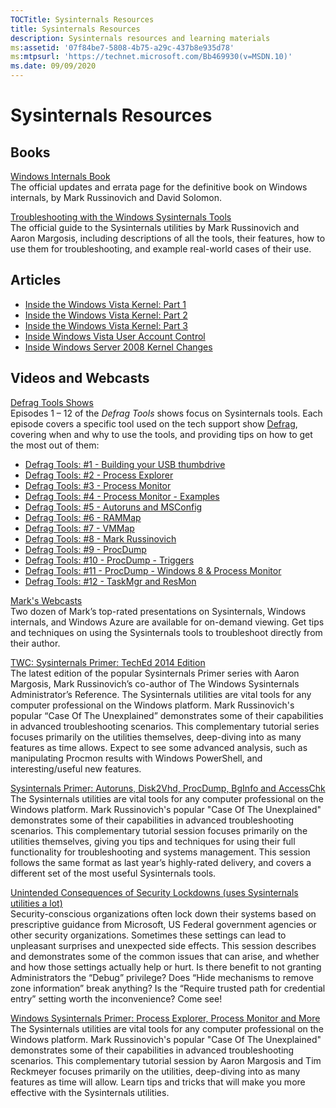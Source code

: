 ```yaml
---
TOCTitle: Sysinternals Resources
title: Sysinternals Resources
description: Sysinternals resources and learning materials
ms:assetid: '07f84be7-5808-4b75-a29c-437b8e935d78'
ms:mtpsurl: 'https://technet.microsoft.com/Bb469930(v=MSDN.10)'
ms.date: 09/09/2020
---
```


# Sysinternals Resources

## Books

[Windows Internals Book](windows-internals.md)  
The official updates and errata page for the definitive book on Windows internals, by Mark Russinovich and David Solomon.

[Troubleshooting with the Windows Sysinternals Tools](troubleshooting-book.md)  
The official guide to the Sysinternals utilities by Mark Russinovich and Aaron Margosis, including descriptions of all the tools, their features, how to use them for troubleshooting, and example real-world cases of their use.

## Articles

- [Inside the Windows Vista Kernel: Part 1](https://technet.microsoft.com/magazine/cc162494.aspx)
- [Inside the Windows Vista Kernel: Part 2](https://technet.microsoft.com/magazine/cc162480.aspx)
- [Inside the Windows Vista Kernel: Part 3](https://technet.microsoft.com/magazine/cc162458.aspx)
- [Inside Windows Vista User Account Control](https://technet.microsoft.com/magazine/cc138019.aspx)
- [Inside Windows Server 2008 Kernel Changes](https://technet.microsoft.com/magazine/cc194386.aspx)

## Videos and Webcasts

[Defrag Tools Shows](https://channel9.msdn.com/shows/defrag-tools)  
Episodes 1 – 12 of the *Defrag Tools* shows focus on Sysinternals tools. Each episode covers a specific tool used on the tech support show [Defrag](https://channel9.msdn.com/shows/the-defrag-show), covering when and why to use the tools, and providing tips on how to get the most out of them:

- [Defrag Tools: \#1 - Building your USB thumbdrive](https://channel9.msdn.com/shows/defrag-tools/defrag-tools-building-your-usb-thumbdrive)
- [Defrag Tools: \#2 - Process Explorer](https://channel9.msdn.com/shows/defrag-tools/defrag-tools-2-process-explorer)
- [Defrag Tools: \#3 - Process Monitor](https://channel9.msdn.com/shows/defrag-tools/defrag-tools-3-process-monitor)
- [Defrag Tools: \#4 - Process Monitor - Examples](https://channel9.msdn.com/shows/defrag-tools/defrag-tools-4-process-monitor)
- [Defrag Tools: \#5 - Autoruns and MSConfig](https://channel9.msdn.com/shows/defrag-tools/defrag-tools-5-autoruns)
- [Defrag Tools: \#6 - RAMMap](https://channel9.msdn.com/shows/defrag-tools/defrag-tools-6-rammap)
- [Defrag Tools: \#7 - VMMap](https://channel9.msdn.com/shows/defrag-tools/defrag-tools-7-vmmap)
- [Defrag Tools: \#8 - Mark Russinovich](https://channel9.msdn.com/shows/defrag-tools/defrag-tools-8-mark-russinovich)
- [Defrag Tools: \#9 - ProcDump](https://channel9.msdn.com/shows/defrag-tools/defrag-tools-9-procdump)
- [Defrag Tools: \#10 - ProcDump - Triggers](https://channel9.msdn.com/shows/defrag-tools/defrag-tools-10-procdump-triggers)
- [Defrag Tools: \#11 - ProcDump - Windows 8 & Process Monitor](https://channel9.msdn.com/shows/defrag-tools/defrag-tools-11-procdump-windows-8--process-monitor)
- [Defrag Tools: \#12 - TaskMgr and ResMon](https://channel9.msdn.com/shows/defrag-tools/defrag-tools-12-taskmgr-and-resmon)

[Mark's Webcasts](https://technet.microsoft.com/3b496bb4-d2ce-477f-8c9e-c3736ac61bfe)  
Two dozen of Mark’s top-rated presentations on Sysinternals, Windows internals, and Windows Azure are available for on-demand viewing. Get tips and techniques on using the Sysinternals tools to troubleshoot directly from their author.

[TWC: Sysinternals Primer: TechEd 2014 Edition](https://channel9.msdn.com/events/teched/northamerica/2014/dcim-b340#fbid=)  
The latest edition of the popular Sysinternals Primer series with Aaron Margosis, Mark Russinovich’s co-author of The Windows Sysinternals Administrator’s Reference. The Sysinternals utilities are vital tools for any computer professional on the Windows platform. Mark Russinovich's popular “Case Of The Unexplained” demonstrates some of their capabilities in advanced troubleshooting scenarios. This complementary tutorial series focuses primarily on the utilities themselves, deep-diving into as many features as time allows. Expect to see some advanced analysis, such as manipulating Procmon results with Windows PowerShell, and interesting/useful new features.

[Sysinternals Primer: Autoruns, Disk2Vhd, ProcDump, BgInfo and AccessChk](https://channel9.msdn.com/events/teched/northamerica/2011/wcl312)  
The Sysinternals utilities are vital tools for any computer professional on the Windows platform. Mark Russinovich's popular "Case Of The Unexplained" demonstrates some of their capabilities in advanced troubleshooting scenarios. This complementary tutorial session focuses primarily on the utilities themselves, giving you tips and techniques for using their full functionality for troubleshooting and systems management. This session follows the same format as last year’s highly-rated delivery, and covers a different set of the most useful Sysinternals tools.

[Unintended Consequences of Security Lockdowns (uses Sysinternals utilities a lot)](https://channel9.msdn.com/events/teched/northamerica/2011/sim304)  
Security-conscious organizations often lock down their systems based on prescriptive guidance from Microsoft, US Federal government agencies or other security organizations. Sometimes these settings can lead to unpleasant surprises and unexpected side effects. This session describes and demonstrates some of the common issues that can arise, and whether and how those settings actually help or hurt. Is there benefit to not granting Administrators the “Debug” privilege? Does “Hide mechanisms to remove zone information” break anything? Is the “Require trusted path for credential entry” setting worth the inconvenience? Come see!

[Windows Sysinternals Primer: Process Explorer, Process Monitor and More](https://channel9.msdn.com/events/teched/northamerica/2010/wcl314)  
The Sysinternals utilities are vital tools for any computer professional on the Windows platform. Mark Russinovich's popular "Case Of The Unexplained" demonstrates some of their capabilities in advanced troubleshooting scenarios. This complementary tutorial session by Aaron Margosis and Tim Reckmeyer focuses primarily on the utilities, deep-diving into as many features as time will allow. Learn tips and tricks that will make you more effective with the Sysinternals utilities.
